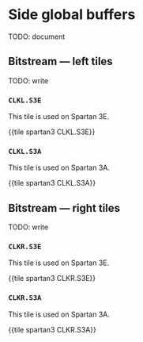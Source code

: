 # Side global buffers

TODO: document


## Bitstream — left tiles

TODO: write


### `CLKL.S3E`

This tile is used on Spartan 3E.

{{tile spartan3 CLKL.S3E}}


### `CLKL.S3A`

This tile is used on Spartan 3A.

{{tile spartan3 CLKL.S3A}}


## Bitstream — right tiles

TODO: write


### `CLKR.S3E`

This tile is used on Spartan 3E.

{{tile spartan3 CLKR.S3E}}


### `CLKR.S3A`

This tile is used on Spartan 3A.

{{tile spartan3 CLKR.S3A}}
